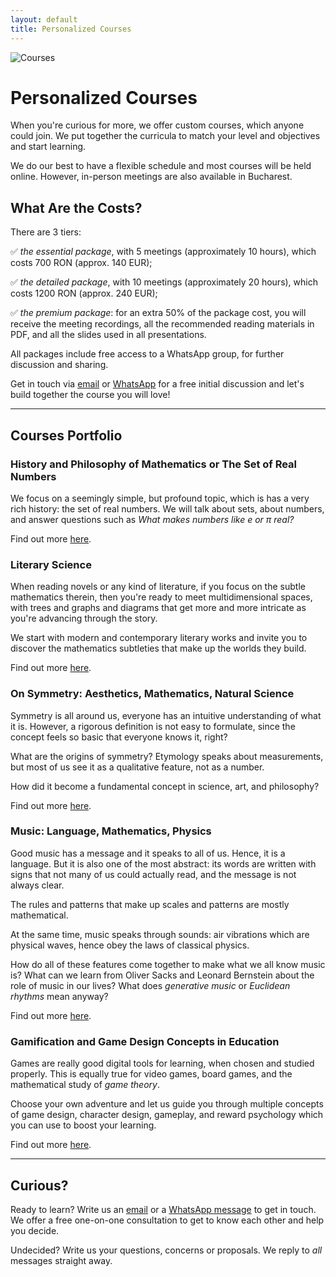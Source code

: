```yaml
---
layout: default
title: Personalized Courses
---
```


![Courses](assets/courses.avif)


# Personalized Courses
When you're curious for more, we offer custom courses, which anyone could join.
We put together the curricula to match your level and objectives and start learning.

We do our best to have a flexible schedule and most courses will be held online.
However, in-person meetings are also available in Bucharest.

## What Are the Costs?
There are 3 tiers:

✅ *the essential package*, with 5 meetings (approximately 10 hours), which costs 700 RON (approx. 140 EUR);

✅ *the detailed package*, with 10 meetings (approximately 20 hours), which costs 1200 RON (approx. 240 EUR);

✅ *the premium package*: for an extra 50% of the package cost, you will receive the meeting recordings, all the recommended reading materials in PDF, and all the slides used in all presentations.

All packages include free access to a WhatsApp group, for further discussion and sharing.

Get in touch via [email](mailto:adrianmanea@poligon-edu.ro) or [WhatsApp](https://wa.me/40750408128) for a free initial discussion and let's build together the course you will love!

---

## Courses Portfolio
### History and Philosophy of Mathematics or The Set of Real Numbers
We focus on a seemingly simple, but profound topic, which is has a very rich
history: the set of real numbers. We will talk about sets, about numbers, and 
answer questions such as *What makes numbers like e or π real?*

Find out more [here](hist_phil_math.html).

### Literary Science
When reading novels or any kind of literature, if you focus on the subtle mathematics therein,
then you're ready to meet multidimensional spaces, with trees and graphs and diagrams that
get more and more intricate as you're advancing through the story.

We start with modern and contemporary literary works and invite you to discover the mathematics
subtleties that make up the worlds they build.

Find out more [here](lit_sci.html).

### On Symmetry: Aesthetics, Mathematics, Natural Science
Symmetry is all around us, everyone has an intuitive understanding of what it is.
However, a rigorous definition is not easy to formulate, since the concept feels
so basic that everyone knows it, right?

What are the origins of symmetry? Etymology speaks about measurements,
but most of us see it as a qualitative feature, not as a number.

How did it become a fundamental concept in science, art, and philosophy?

Find out more [here](symmetry.html).

### Music: Language, Mathematics, Physics
Good music has a message and it speaks to all of us. Hence, it is a language.
But it is also one of the most abstract: its words are written with signs
that not many of us could actually read, and the message is not always clear.

The rules and patterns that make up scales and patterns are mostly mathematical.

At the same time, music speaks through sounds: air vibrations which are physical waves,
hence obey the laws of classical physics.

How do all of these features come together to make what we all know music is?
What can we learn from Oliver Sacks and Leonard Bernstein about the role of music
in our lives? What does *generative music* or *Euclidean rhythms* mean anyway?

Find out more [here](music.html).

### Gamification and Game Design Concepts in Education
Games are really good digital tools for learning, when chosen and studied properly.
This is equally true for video games, board games, and the mathematical study of *game theory*.

Choose your own adventure and let us guide you through multiple concepts of game design,
character design, gameplay, and reward psychology which you can use to boost your learning.

Find out more [here](game_design.html).

---

## Curious?
Ready to learn? Write us an [email](mailto:adrianmanea@poligon-edu.ro) or a [WhatsApp message](https://wa.me/40750408128) to get in touch.
We offer a free one-on-one consultation to get to know each other and help you decide.

Undecided? Write us your questions, concerns or proposals. We reply to *all* messages straight away.